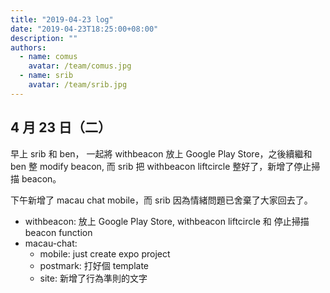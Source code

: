 ```yaml
---
title: "2019-04-23 log"
date: "2019-04-23T18:25:00+08:00"
description: ""
authors:
  - name: comus
    avatar: /team/comus.jpg
  - name: srib
    avatar: /team/srib.jpg
---
```


4 月 23 日（二）
---

早上 srib 和 ben， 一起將 withbeacon 放上 Google Play Store，之後續繼和 ben 整 modify beacon, 而 srib 把 withbeacon liftcircle 整好了，新增了停止掃描 beacon。

下午新增了 macau chat mobile，而 srib 因為情緒問題已舍棄了大家回去了。

- withbeacon: 放上 Google Play Store, withbeacon liftcircle 和 停止掃描 beacon function
- macau-chat:
  - mobile: just create expo project
  - postmark: 打好個 template
  - site: 新增了行為準則的文字
